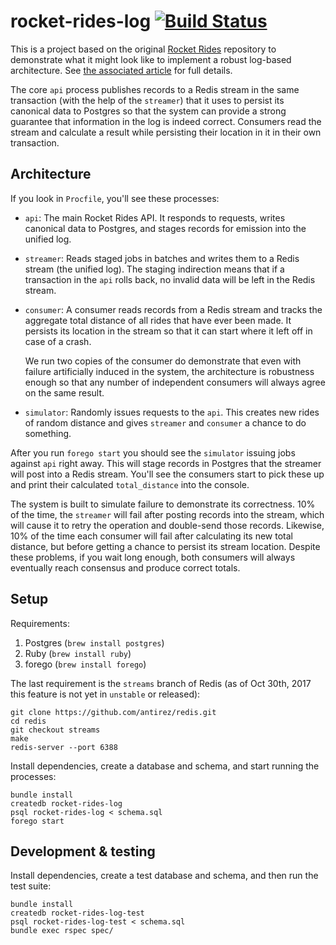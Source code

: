 # rocket-rides-log [![Build Status](https://travis-ci.org/brandur/rocket-rides-log.svg?branch=master)](https://travis-ci.org/brandur/rocket-rides-log)

This is a project based on the original [Rocket Rides][rides] repository to
demonstrate what it might look like to implement a robust log-based
architecture. See [the associated article][log] for full details.

The core `api` process publishes records to a Redis stream in the same
transaction (with the help of the `streamer`) that it uses to persist its
canonical data to Postgres so that the system can provide a strong guarantee
that information in the log is indeed correct. Consumers read the stream and
calculate a result while persisting their location in it in their own
transaction.

## Architecture

If you look in `Procfile`, you'll see these processes:

* `api`: The main Rocket Rides API. It responds to requests, writes canonical
  data to Postgres, and stages records for emission into the unified log.
* `streamer`: Reads staged jobs in batches and writes them to a Redis stream
  (the unified log). The staging indirection means that if a transaction in the
  `api` rolls back, no invalid data will be left in the Redis stream.
* `consumer`: A consumer reads records from a Redis stream and tracks the
  aggregate total distance of all rides that have ever been made. It persists
  its location in the stream so that it can start where it left off in case of
  a crash.
    
    We run two copies of the consumer do demonstrate that even with failure
    artificially induced in the system, the architecture is robustness enough
    so that any number of independent consumers will always agree on the same
    result.
* `simulator`: Randomly issues requests to the `api`. This creates new rides of
  random distance and gives `streamer` and `consumer` a chance to do something.

After you run `forego start` you should see the `simulator` issuing jobs
against `api` right away. This will stage records in Postgres that the streamer
will post into a Redis stream. You'll see the consumers start to pick these up
and print their calculated `total_distance` into the console.

The system is built to simulate failure to demonstrate its correctness. 10% of
the time, the `streamer` will fail after posting records into the stream, which
will cause it to retry the operation and double-send those records. Likewise,
10% of the time each consumer will fail after calculating its new total
distance, but before getting a chance to persist its stream location. Despite
these problems, if you wait long enough, both consumers will always eventually
reach consensus and produce correct totals.

## Setup

Requirements:

1. Postgres (`brew install postgres`)
2. Ruby (`brew install ruby`)
3. forego (`brew install forego`)

The last requirement is the `streams` branch of Redis (as of Oct 30th, 2017
this feature is not yet in `unstable` or released):

```
git clone https://github.com/antirez/redis.git
cd redis
git checkout streams
make
redis-server --port 6388
```

Install dependencies, create a database and schema, and start running the
processes:

```
bundle install
createdb rocket-rides-log
psql rocket-rides-log < schema.sql
forego start
```

## Development & testing

Install dependencies, create a test database and schema, and then run the test
suite:

```
bundle install
createdb rocket-rides-log-test
psql rocket-rides-log-test < schema.sql
bundle exec rspec spec/
```

[log]: https://brandur.org/redis-streams
[rides]: https://github.com/stripe/stripe-connect-rocketrides

<!--
# vim: set tw=79:
-->
